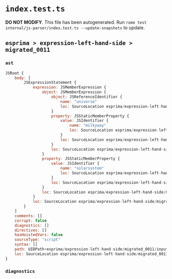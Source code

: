 # `index.test.ts`

**DO NOT MODIFY**. This file has been autogenerated. Run `rome test internal/js-parser/index.test.ts --update-snapshots` to update.

## `esprima > expression-left-hand-side > migrated_0011`

### `ast`

```javascript
JSRoot {
	body: [
		JSExpressionStatement {
			expression: JSMemberExpression {
				object: JSMemberExpression {
					object: JSReferenceIdentifier {
						name: "universe"
						loc: SourceLocation esprima/expression-left-hand-side/migrated_0011/input.js 1:0-1:8 (universe)
					}
					property: JSStaticMemberProperty {
						value: JSIdentifier {
							name: "milkyway"
							loc: SourceLocation esprima/expression-left-hand-side/migrated_0011/input.js 1:9-1:17 (milkyway)
						}
						loc: SourceLocation esprima/expression-left-hand-side/migrated_0011/input.js 1:9-1:17 (milkyway)
					}
					loc: SourceLocation esprima/expression-left-hand-side/migrated_0011/input.js 1:0-1:17
				}
				property: JSStaticMemberProperty {
					value: JSIdentifier {
						name: "solarsystem"
						loc: SourceLocation esprima/expression-left-hand-side/migrated_0011/input.js 1:18-1:29 (solarsystem)
					}
					loc: SourceLocation esprima/expression-left-hand-side/migrated_0011/input.js 1:18-1:29 (solarsystem)
				}
				loc: SourceLocation esprima/expression-left-hand-side/migrated_0011/input.js 1:0-1:29
			}
			loc: SourceLocation esprima/expression-left-hand-side/migrated_0011/input.js 1:0-1:29
		}
	]
	comments: []
	corrupt: false
	diagnostics: []
	directives: []
	hasHoistedVars: false
	sourceType: "script"
	syntax: []
	path: UIDPath<esprima/expression-left-hand-side/migrated_0011/input.js>
	loc: SourceLocation esprima/expression-left-hand-side/migrated_0011/input.js 1:0-2:0
}
```

### `diagnostics`

```

```

